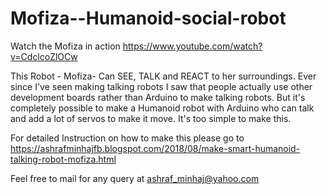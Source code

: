 # Mofiza--Humanoid-social-robot
Watch the Mofiza in action https://www.youtube.com/watch?v=CdclcoZlOCw

This Robot - Mofiza- Can SEE, TALK and REACT to her surroundings.
Ever since I've seen making talking robots I saw that people actually use other development boards rather than Arduino to make talking robots. But it's completely possible to make a Humanoid robot with Arduino who can talk and add a lot of servos to make it move. It's too simple to make this. 

For detailed Instruction on how to make this please go to https://ashrafminhajfb.blogspot.com/2018/08/make-smart-humanoid-talking-robot-mofiza.html 

Feel free to mail for any query at ashraf_minhaj@yahoo.com

